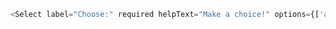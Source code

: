 ```javascript
<Select label="Choose:" required helpText="Make a choice!" options={['a', 'b']} />
```
